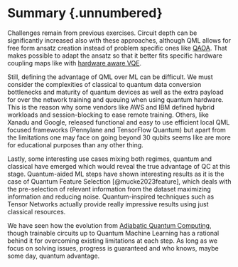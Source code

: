 # Summary {.unnumbered}

Challenges remain from previous exercises. Circuit depth can be significantly increased also with these approaches, although QML allows for free form ansatz creation instead of problem specific ones like [QAOA](../algorithms/qaoa.md). That makes possible to adapt the ansatz so that it better fits specific hardware coupling maps like with [hardware aware VQE](../algorithms/extras.md).

Still, defining the advantage of QML over ML can be difficult. We must consider the complexities of classical to quantum data conversion bottlenecks and maturity of quantum devices as well as the extra payload for over the network training and queuing when using quantum hardware. This is the reason why some vendors like AWS and IBM defined hybrid workloads and session-blocking to ease remote training. Others, like Xanadu and Google, released functional and easy to use efficient local QML focused frameworks (Pennylane and TensorFlow Quantum) but apart from the limitations one may face on going beyond 30 qubits seems like are more for educational purposes than any other thing.

Lastly, some interesting use cases mixing both regimes, quantum and classical have emerged which would reveal the true advantage of QC at this stage. Quantum-aided ML steps have shown interesting results as it is the case of Quantum Feature Selection [@mucke2023feature], which deals with the pre-selection of relevant information from the dataset maximizing information and reducing noise. Quantum-inspired techniques such as Tensor Networks actually provide really impressive results using just classical resources.

We have seen how the evolution from [Adiabatic Quantum Computing](../algorithms/adiabatic.md), though trainable circuits up to Quantum Machine Learning has a rational behind it for overcoming existing limitations at each step. As long as we focus on solving issues, progress is guaranteed and who knows, maybe some day, quantum advantage.